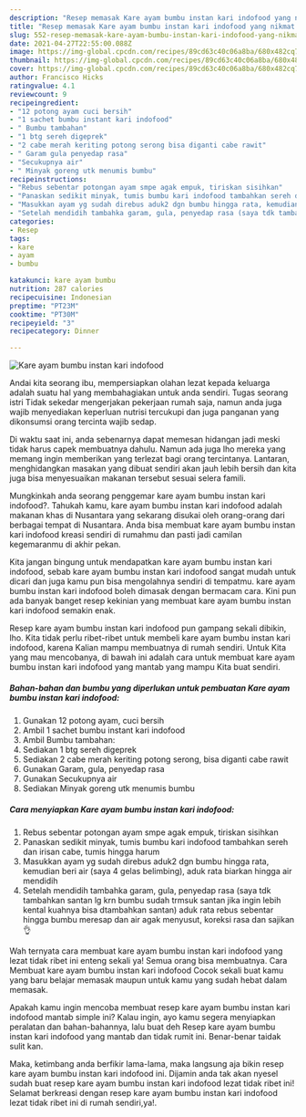 ```yaml
---
description: "Resep memasak Kare ayam bumbu instan kari indofood yang nikmat Untuk Jualan"
title: "Resep memasak Kare ayam bumbu instan kari indofood yang nikmat Untuk Jualan"
slug: 552-resep-memasak-kare-ayam-bumbu-instan-kari-indofood-yang-nikmat-untuk-jualan
date: 2021-04-27T22:55:00.088Z
image: https://img-global.cpcdn.com/recipes/89cd63c40c06a8ba/680x482cq70/kare-ayam-bumbu-instan-kari-indofood-foto-resep-utama.jpg
thumbnail: https://img-global.cpcdn.com/recipes/89cd63c40c06a8ba/680x482cq70/kare-ayam-bumbu-instan-kari-indofood-foto-resep-utama.jpg
cover: https://img-global.cpcdn.com/recipes/89cd63c40c06a8ba/680x482cq70/kare-ayam-bumbu-instan-kari-indofood-foto-resep-utama.jpg
author: Francisco Hicks
ratingvalue: 4.1
reviewcount: 9
recipeingredient:
- "12 potong ayam cuci bersih"
- "1 sachet bumbu instant kari indofood"
- " Bumbu tambahan"
- "1 btg sereh digeprek"
- "2 cabe merah keriting potong serong bisa diganti cabe rawit"
- " Garam gula penyedap rasa"
- "Secukupnya air"
- " Minyak goreng utk menumis bumbu"
recipeinstructions:
- "Rebus sebentar potongan ayam smpe agak empuk, tiriskan sisihkan"
- "Panaskan sedikit minyak, tumis bumbu kari indofood tambahkan sereh dan irisan cabe, tumis hingga harum"
- "Masukkan ayam yg sudah direbus aduk2 dgn bumbu hingga rata, kemudian beri air (saya 4 gelas belimbing), aduk rata biarkan hingga air mendidih"
- "Setelah mendidih tambahka garam, gula, penyedap rasa (saya tdk tambahkan santan lg krn bumbu sudah trmsuk santan jika ingin lebih kental kuahnya bisa dtambahkan santan) aduk rata rebus sebentar hingga bumbu meresap dan air agak menyusut, koreksi rasa dan sajikan👌"
categories:
- Resep
tags:
- kare
- ayam
- bumbu

katakunci: kare ayam bumbu 
nutrition: 287 calories
recipecuisine: Indonesian
preptime: "PT23M"
cooktime: "PT30M"
recipeyield: "3"
recipecategory: Dinner

---
```



![Kare ayam bumbu instan kari indofood](https://img-global.cpcdn.com/recipes/89cd63c40c06a8ba/680x482cq70/kare-ayam-bumbu-instan-kari-indofood-foto-resep-utama.jpg)

Andai kita seorang ibu, mempersiapkan olahan lezat kepada keluarga adalah suatu hal yang membahagiakan untuk anda sendiri. Tugas seorang istri Tidak sekedar mengerjakan pekerjaan rumah saja, namun anda juga wajib menyediakan keperluan nutrisi tercukupi dan juga panganan yang dikonsumsi orang tercinta wajib sedap.

Di waktu  saat ini, anda sebenarnya dapat memesan hidangan jadi meski tidak harus capek membuatnya dahulu. Namun ada juga lho mereka yang memang ingin memberikan yang terlezat bagi orang tercintanya. Lantaran, menghidangkan masakan yang dibuat sendiri akan jauh lebih bersih dan kita juga bisa menyesuaikan makanan tersebut sesuai selera famili. 



Mungkinkah anda seorang penggemar kare ayam bumbu instan kari indofood?. Tahukah kamu, kare ayam bumbu instan kari indofood adalah makanan khas di Nusantara yang sekarang disukai oleh orang-orang dari berbagai tempat di Nusantara. Anda bisa membuat kare ayam bumbu instan kari indofood kreasi sendiri di rumahmu dan pasti jadi camilan kegemaranmu di akhir pekan.

Kita jangan bingung untuk mendapatkan kare ayam bumbu instan kari indofood, sebab kare ayam bumbu instan kari indofood sangat mudah untuk dicari dan juga kamu pun bisa mengolahnya sendiri di tempatmu. kare ayam bumbu instan kari indofood boleh dimasak dengan bermacam cara. Kini pun ada banyak banget resep kekinian yang membuat kare ayam bumbu instan kari indofood semakin enak.

Resep kare ayam bumbu instan kari indofood pun gampang sekali dibikin, lho. Kita tidak perlu ribet-ribet untuk membeli kare ayam bumbu instan kari indofood, karena Kalian mampu membuatnya di rumah sendiri. Untuk Kita yang mau mencobanya, di bawah ini adalah cara untuk membuat kare ayam bumbu instan kari indofood yang mantab yang mampu Kita buat sendiri.

<!--inarticleads1-->

##### Bahan-bahan dan bumbu yang diperlukan untuk pembuatan Kare ayam bumbu instan kari indofood:

1. Gunakan 12 potong ayam, cuci bersih
1. Ambil 1 sachet bumbu instant kari indofood
1. Ambil  Bumbu tambahan:
1. Sediakan 1 btg sereh digeprek
1. Sediakan 2 cabe merah keriting potong serong, bisa diganti cabe rawit
1. Gunakan  Garam, gula, penyedap rasa
1. Gunakan Secukupnya air
1. Sediakan  Minyak goreng utk menumis bumbu




<!--inarticleads2-->

##### Cara menyiapkan Kare ayam bumbu instan kari indofood:

1. Rebus sebentar potongan ayam smpe agak empuk, tiriskan sisihkan
1. Panaskan sedikit minyak, tumis bumbu kari indofood tambahkan sereh dan irisan cabe, tumis hingga harum
1. Masukkan ayam yg sudah direbus aduk2 dgn bumbu hingga rata, kemudian beri air (saya 4 gelas belimbing), aduk rata biarkan hingga air mendidih
1. Setelah mendidih tambahka garam, gula, penyedap rasa (saya tdk tambahkan santan lg krn bumbu sudah trmsuk santan jika ingin lebih kental kuahnya bisa dtambahkan santan) aduk rata rebus sebentar hingga bumbu meresap dan air agak menyusut, koreksi rasa dan sajikan👌




Wah ternyata cara membuat kare ayam bumbu instan kari indofood yang lezat tidak ribet ini enteng sekali ya! Semua orang bisa membuatnya. Cara Membuat kare ayam bumbu instan kari indofood Cocok sekali buat kamu yang baru belajar memasak maupun untuk kamu yang sudah hebat dalam memasak.

Apakah kamu ingin mencoba membuat resep kare ayam bumbu instan kari indofood mantab simple ini? Kalau ingin, ayo kamu segera menyiapkan peralatan dan bahan-bahannya, lalu buat deh Resep kare ayam bumbu instan kari indofood yang mantab dan tidak rumit ini. Benar-benar taidak sulit kan. 

Maka, ketimbang anda berfikir lama-lama, maka langsung aja bikin resep kare ayam bumbu instan kari indofood ini. Dijamin anda tak akan nyesel sudah buat resep kare ayam bumbu instan kari indofood lezat tidak ribet ini! Selamat berkreasi dengan resep kare ayam bumbu instan kari indofood lezat tidak ribet ini di rumah sendiri,ya!.

